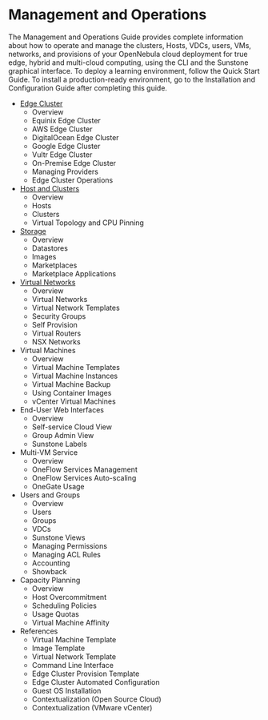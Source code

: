 # Management and Operations

The Management and Operations Guide provides complete information about how to operate and manage the clusters, Hosts, VDCs, users, VMs, networks, and provisions of your OpenNebula cloud deployment for true edge, hybrid and multi-cloud computing, using the CLI and the Sunstone graphical interface. To deploy a learning environment, follow the Quick Start Guide. To install a production-ready environment, go to the Installation and Configuration Guide after completing this guide.

* [Edge Cluster](broken-reference)
  * Overview
  * Equinix Edge Cluster
  * AWS Edge Cluster
  * DigitalOcean Edge Cluster
  * Google Edge Cluster
  * Vultr Edge Cluster
  * On-Premise Edge Cluster
  * Managing Providers
  * Edge Cluster Operations
* [Host and Clusters](broken-reference)
  * Overview
  * Hosts
  * Clusters
  * Virtual Topology and CPU Pinning
* [Storage](broken-reference)
  * Overview
  * Datastores
  * Images
  * Marketplaces
  * Marketplace Applications
* [Virtual Networks](broken-reference)
  * Overview
  * Virtual Networks
  * Virtual Network Templates
  * Security Groups
  * Self Provision
  * Virtual Routers
  * NSX Networks
* Virtual Machines
  * Overview
  * Virtual Machine Templates
  * Virtual Machine Instances
  * Virtual Machine Backup
  * Using Container Images
  * vCenter Virtual Machines
* End-User Web Interfaces
  * Overview
  * Self-service Cloud View
  * Group Admin View
  * Sunstone Labels
* Multi-VM Service
  * Overview
  * OneFlow Services Management
  * OneFlow Services Auto-scaling
  * OneGate Usage
* Users and Groups
  * Overview
  * Users
  * Groups
  * VDCs
  * Sunstone Views
  * Managing Permissions
  * Managing ACL Rules
  * Accounting
  * Showback
* Capacity Planning
  * Overview
  * Host Overcommitment
  * Scheduling Policies
  * Usage Quotas
  * Virtual Machine Affinity
* References
  * Virtual Machine Template
  * Image Template
  * Virtual Network Template
  * Command Line Interface
  * Edge Cluster Provision Template
  * Edge Cluster Automated Configuration
  * Guest OS Installation
  * Contextualization (Open Source Cloud)
  * Contextualization (VMware vCenter)
